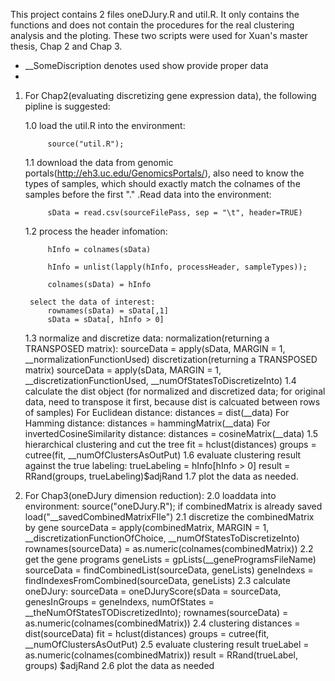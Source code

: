 This project contains 2 files oneDJury.R and util.R. It only contains the functions and does not contain the procedures for the real clustering analysis and the ploting. These two scripts were used for Xuan's master thesis, Chap 2 and Chap 3.

* __SomeDiscription denotes used show provide proper data
* 

1. For Chap2(evaluating discretizing gene expression data), the following pipline is suggested:

	1.0 load the util.R into the environment:

			source("util.R");
			
	1.1 download the data from genomic portals(http://eh3.uc.edu/GenomicsPortals/), also need to know the types of samples, which should exactly match the colnames of the samples before the first "." .Read data into the environment: 
	
			sData = read.csv(sourceFilePass, sep = "\t", header=TRUE)
			
	1.2 process the header infomation: 
	
			hInfo = colnames(sData)
			
			hInfo = unlist(lapply(hInfo, processHeader, sampleTypes));
			
			colnames(sData) = hInfo
			
		select the data of interest:
			rownames(sData) = sData[,1]
			sData = sData[, hInfo > 0]
	1.3 normalize and discretize data:
		normalization(returning a TRANSPOSED matrix):
			sourceData = apply(sData, MARGIN = 1, __normalizationFunctionUsed)
		discretization(returning a TRANSPOSED matrix)
			sourceData = apply(sData, MARGIN = 1, __discretizationFunctionUsed, __numOfStatesToDiscretizeInto)
	1.4 calculate the dist object (for normalized and discretized data; for original data, need to transpose it first, because dist is calcuated between rows of samples)
		For Euclidean distance:
			distances = dist(__data)
		For Hamming distance:
			distances = hammingMatrix(__data)
		For invertedCosineSimilarity distance:
			distances = cosineMatrix(__data)
	1.5 hierarchical clustering and cut the tree
			fit = hclust(distances)
			groups = cutree(fit, __numOfClustersAsOutPut)
	1.6 evaluate clustering result against the true labeling:
			trueLabeling = hInfo[hInfo > 0]
			result = RRand(groups, trueLabeling)$adjRand
	1.7 plot the data as needed.

2. For Chap3(oneDJury dimension reduction):
	2.0 loaddata into environment:
			source("oneDJury.R");
		if combinedMatrix is already saved
			load("__savedCombinedMatrixFIle")
	2.1 discretize the combinedMatrix by gene
			sourceData = apply(combinedMatrix, MARGIN = 1, __discretizationFunctionOfChoice, __numOfStatesToDiscretizeInto)
			rownames(sourceData) = as.numeric(colnames(combinedMatrix))
	2.2 get the gene programs
			geneLists = gpLists(__geneProgramsFileName)
			sourceData = findCombinedList(sourceData, geneLists)
			geneIndexs = findIndexesFromCombined(sourceData, geneLists)
	2.3 calculate oneDJury:
			sourceData = oneDJuryScore(sData = sourceData, genesInGroups = geneIndexs, numOfStates = __theNumOfStatesTODiscretizedInto);
			rownames(sourceData) = as.numeric(colnames(combinedMatrix))
	2.4 clustering
			distances = dist(sourceData)
			fit = hclust(distances)
			groups = cutree(fit, __numOfClustersAsOutPut)
	2.5 evaluate clustering result
			trueLabel = as.numeric(colnames(combinedMatrix))
			result = RRand(trueLabel, groups) $adjRand
	2.6 plot the data as needed



